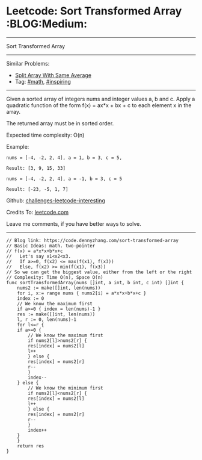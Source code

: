 
# Leetcode: Sort Transformed Array     :BLOG:Medium:

---

Sort Transformed Array  

---

Similar Problems:  

-   [Split Array With Same Average](https://code.dennyzhang.com/split-array-with-same-average)
-   Tag: [#math](https://code.dennyzhang.com/tag/math), [#inspiring](https://code.dennyzhang.com/tag/inspiring)

---

Given a sorted array of integers nums and integer values a, b and c. Apply a quadratic function of the form f(x) = ax\*x + bx + c to each element x in the array.  

The returned array must be in sorted order.  

Expected time complexity: O(n)  

Example:  

    nums = [-4, -2, 2, 4], a = 1, b = 3, c = 5,
    
    Result: [3, 9, 15, 33]

    nums = [-4, -2, 2, 4], a = -1, b = 3, c = 5
    
    Result: [-23, -5, 1, 7]

Github: [challenges-leetcode-interesting](https://github.com/DennyZhang/challenges-leetcode-interesting/tree/master/problems/sort-transformed-array)  

Credits To: [leetcode.com](https://leetcode.com/problems/sort-transformed-array/description/)  

Leave me comments, if you have better ways to solve.  

---

    // Blog link: https://code.dennyzhang.com/sort-transformed-array
    // Basic Ideas: math. two-pointer
    // f(x) = a*x*x+b*x+c
    //   Let's say x1<x2<x3.
    //   If a>=0, f(x2) <= max(f(x1), f(x3))
    //   Else, f(x2) >= min(f(x1), f(x3))
    // So we can get the biggest value, either from the left or the right
    // Complexity: Time O(n), Space O(n)
    func sortTransformedArray(nums []int, a int, b int, c int) []int {
        nums2 := make([]int, len(nums))
        for i, x:= range nums { nums2[i] = a*x*x+b*x+c }
        index := 0
        // We know the maximum first
        if a>=0 { index = len(nums)-1 }
        res := make([]int, len(nums))
        l, r := 0, len(nums)-1
        for l<=r {
    	if a>=0 {
    	    // We know the maximum first
    	    if nums2[l]>nums2[r] {
    		res[index] = nums2[l]
    		l++
    	    } else {
    		res[index] = nums2[r]
    		r--
    	    }
    	    index--
    	} else {
    	    // We know the minimum first
    	    if nums2[l]<nums2[r] {
    		res[index] = nums2[l]
    		l++
    	    } else {
    		res[index] = nums2[r]
    		r--
    	    }
    	    index++
    	}
        }
        return res
    }

